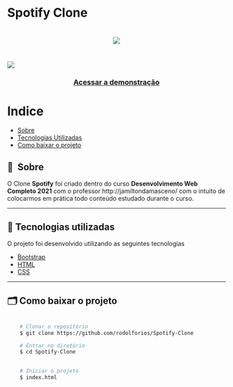 # Spotify Clone

<h1 align="center">
    <img src="https://ik.imagekit.io/i2ec8sclpkd/spotify/spotify_n-yqi_l0Xt.svg">
</h1>

<h1>
    <img src="imagens/Apresentacao.gif">

</h1>

<h3 align="center">
    <a href="https://rodolforios.github.io/Spotify-Clone/">Acessar a demonstração</a>
<h3 >

# Indice

- [Sobre](#-sobre)
- [Tecnologias Utilizadas](#-tecnologias-utilizadas)
- [Como baixar o projeto](#-como-baixar-o-projeto)

## 🔖&nbsp; Sobre

O Clone **Spotify**  foi criado dentro do curso **Desenvolvimento Web Completo 2021** com o professor http://jamiltondamasceno/ com o intuito de colocarmos em prática todo conteúdo estudado durante o curso.


---

## 🚀 Tecnologias utilizadas

O projeto foi desenvolvido utilizando as seguintes tecnologias

- [Bootstrap](https://getbootstrap.com/)
- [HTML](https://developer.mozilla.org/pt-BR/docs/Web/HTML)
- [CSS](https://developer.mozilla.org/pt-BR/docs/Web/CSS)


---

## 🗂 Como baixar o projeto

```bash

    # Clonar o repositório
    $ git clone https://github.com/rodolforios/Spotify-Clone

    # Entrar no diretório
    $ cd Spotify-Clone
   

    # Iniciar o projeto
    $ index.html
```

 
